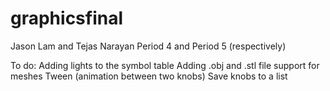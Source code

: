 # graphicsfinal

Jason Lam and Tejas Narayan
Period 4 and Period 5 (respectively)

To do:
Adding lights to the symbol table
Adding .obj and .stl file support for meshes
Tween (animation between two knobs)
Save knobs to a list
